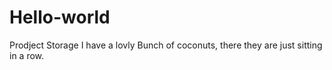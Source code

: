 # Hello-world
Prodject Storage
  I have a lovly Bunch of coconuts, 
there they are just sitting in a row.
